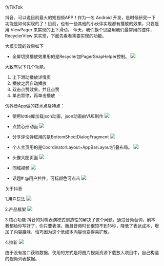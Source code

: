 仿TikTok

抖音，可以说目前最火的短视频APP！作为一名 Android 开发，是时候研究一下功能是如何实现的了！目前，也有一些其他的小伙伴实现都有播放的效果，只要是用 ViewPager 来实现的上下滑动。 今天，我们换个思路用我们最常用的控件，RecyclerView 来实现，下面先看看需要实现的功能。

大概实现的效果如下
- 全屏切换播放效果用的是Recycler加PagerSnapHelper控制。
![](https://upload-images.jianshu.io/upload_images/8669504-e0830fc715f87cb2.gif?imageMogr2/auto-orient/strip)

大致有以下几个功能。
1. 上下滑动播放详情页
2. 播放之后自动播放
3. 双击点赞效果，并且点赞
4. 单击暂停，再单击播放

仿抖音App做的技术点及特点：


- 使用lottie库加载json动画，json动画由VUE制作
![](https://upload-images.jianshu.io/upload_images/8669504-dd45e579a049a9c3.gif?imageMogr2/auto-orient/strip)


- 点赞心形动画
![](https://upload-images.jianshu.io/upload_images/8669504-fccfa86f71641144.gif?imageMogr2/auto-orient/strip)


- 分享评论弹框用的是BottomSheetDialogFragment
![](https://upload-images.jianshu.io/upload_images/8669504-edd6777f1ba8733a.gif?imageMogr2/auto-orient/strip)


- 个人主页用的是CoordinatorLayout+AppBarLayout折叠布局。
![](https://upload-images.jianshu.io/upload_images/8669504-ca63d12612869f5d.gif?imageMogr2/auto-orient/strip)


- 头像大图页面
![](https://upload-images.jianshu.io/upload_images/8669504-94434ff349aec811.gif?imageMogr2/auto-orient/strip)


- 同城视频
![](https://upload-images.jianshu.io/upload_images/8669504-fb5e3e9ad10cd1c5.gif?imageMogr2/auto-orient/strip)

- 话题# @用户控件，可标颜色可点击
![](https://upload-images.jianshu.io/upload_images/8669504-475553d2484c356a.png?imageMogr2/auto-orient/strip%7CimageView2/2/w/400)


关于抖音

1.用户玩法
![](https://upload-images.jianshu.io/upload_images/8669504-18e92aa34cdebc9d.png?imageMogr2/auto-orient/strip%7CimageView2/2/w/800)


2.产品框架
![](https://upload-images.jianshu.io/upload_images/8669504-a39d675b64260dd5.png?imageMogr2/auto-orient/strip%7CimageView2/2/w/800)


3.核心功能
抖音的对嘴表演模式创造性的解决了这个问题，通过音频台词，剧本我都给你写好了，你只要表演，而且音频时长很短不到15秒，降低了表达成本，增加了内容趣味，恰巧因为这个低成本内容也变得易扩散。


4.拉新
![](https://upload-images.jianshu.io/upload_images/8669504-ff8114efb2a74747.png?imageMogr2/auto-orient/strip%7CimageView2/2/w/800)


由于没有接口获取数据，使用的方式是将图片视频资源下载放入项目中，自己构造的视频列表数据。